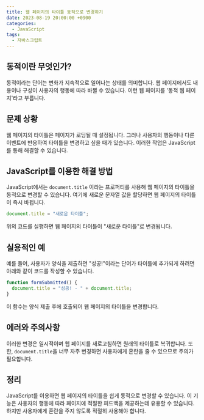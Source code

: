 ```yaml
---
title: 웹 페이지의 타이틀 동적으로 변경하기
date: 2023-08-19 20:00:00 +0900
categories:
  - JavaScript
tags:
  - 자바스크립트
---
```


## 동적이란 무엇인가?

동적이라는 단어는 변화가 지속적으로 일어나는 상태를 의미합니다. 웹 페이지에서도 내용이나 구성이 사용자의 행동에 따라 바뀔 수 있습니다. 이런 웹 페이지를 '동적 웹 페이지'라고 부릅니다.

## 문제 상황

웹 페이지의 타이틀은 페이지가 로딩될 때 설정됩니다. 그러나 사용자의 행동이나 다른 이벤트에 반응하여 타이틀을 변경하고 싶을 때가 있습니다. 이러한 작업은 JavaScript를 통해 해결할 수 있습니다.

## JavaScript를 이용한 해결 방법

JavaScript에서는 `document.title` 이라는 프로퍼티를 사용해 웹 페이지의 타이틀을 동적으로 변경할 수 있습니다. 여기에 새로운 문자열 값을 할당하면 웹 페이지의 타이틀이 즉시 바뀝니다.

```javascript
document.title = "새로운 타이틀";
```

위의 코드를 실행하면 웹 페이지의 타이틀이 "새로운 타이틀"로 변경됩니다.

## 실용적인 예

예를 들어, 사용자가 양식을 제출하면 "성공!"이라는 단어가 타이틀에 추가되게 하려면 아래와 같이 코드를 작성할 수 있습니다.

```javascript
function formSubmitted() {
  document.title = "성공! - " + document.title;
}
```

이 함수는 양식 제출 후에 호출되어 웹 페이지의 타이틀을 변경합니다.

## 에러와 주의사항

이러한 변경은 일시적이며 웹 페이지를 새로고침하면 원래의 타이틀로 복귀합니다. 또한, `document.title`을 너무 자주 변경하면 사용자에게 혼란을 줄 수 있으므로 주의가 필요합니다.

## 정리

JavaScript를 이용하면 웹 페이지의 타이틀을 쉽게 동적으로 변경할 수 있습니다. 이 기능은 사용자의 행동에 따라 페이지에 적절한 피드백을 제공하는데 유용할 수 있습니다. 하지만 사용자에게 혼란을 주지 않도록 적절히 사용해야 합니다.